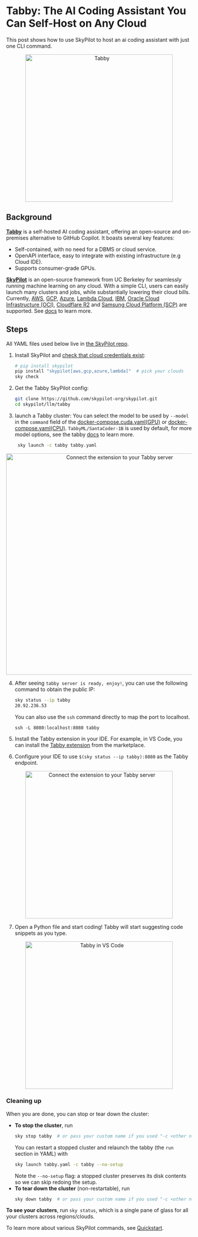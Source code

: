 <!-- $REMOVE -->
# Tabby: The AI Coding Assistant You Can Self-Host on Any Cloud
<!-- $END_REMOVE -->
<!-- $UNCOMMENT# Tabby: Self-hosted AI Coding Assistant -->

This post shows how to use SkyPilot to host an ai coding assistant with just one CLI command.

<p align="center">
    <img src="https://tabby.tabbyml.com/assets/images/staring-tabby-on-llama-cpp-8a6c61f772489b004d32b630d02ce77a.png" alt="Tabby" width="400"/>
</p>

## Background

[**Tabby**](https://github.com/TabbyML/tabby) is a self-hosted AI coding assistant, offering an open-source and on-premises alternative to GitHub Copilot. It boasts several key features:

- Self-contained, with no need for a DBMS or cloud service.
- OpenAPI interface, easy to integrate with existing infrastructure (e.g Cloud IDE).
- Supports consumer-grade GPUs.

[**SkyPilot**](https://github.com/skypilot-org/skypilot) is an open-source framework from UC Berkeley for seamlessly running machine learning on any cloud. With a simple CLI, users can easily launch many clusters and jobs, while substantially lowering their cloud bills. Currently, [AWS](https://skypilot.readthedocs.io/en/latest/getting-started/installation.html#aws), [GCP](https://skypilot.readthedocs.io/en/latest/getting-started/installation.html#gcp), [Azure](https://skypilot.readthedocs.io/en/latest/getting-started/installation.html#azure), [Lambda Cloud](https://skypilot.readthedocs.io/en/latest/getting-started/installation.html#lambda-cloud), [IBM](https://skypilot.readthedocs.io/en/latest/getting-started/installation.html#ibm), [Oracle Cloud Infrastructure (OCI)](https://skypilot.readthedocs.io/en/latest/getting-started/installation.html#oracle-cloud-infrastructure-oci), [Cloudflare R2](https://skypilot.readthedocs.io/en/latest/getting-started/installation.html#cloudflare-r2) and [Samsung Cloud Platform (SCP)](https://skypilot.readthedocs.io/en/latest/getting-started/installation.html#samsung-cloud-platform-scp) are supported. See [docs](https://skypilot.readthedocs.io/en/latest/) to learn more.

## Steps

All YAML files used below live in [the SkyPilot repo](https://github.com/skypilot-org/skypilot/tree/master/llm/tabby).

1. Install SkyPilot and [check that cloud credentials exist](https://skypilot.readthedocs.io/en/latest/getting-started/installation.html#cloud-account-setup):

    ```bash
    # pip install skypilot
    pip install "skypilot[aws,gcp,azure,lambda]"  # pick your clouds
    sky check
    ```

2. Get the Tabby SkyPilot config:

    ```bash
    git clone https://github.com/skypilot-org/skypilot.git
    cd skypilot/llm/tabby
    ```

3. launch a Tabby cluster:
    You can select the model to be used by `--model` in the `command` field of the [docker-compose.cuda.yaml(GPU)](https://github.com/skypilot-org/skypilot/tree/master/llm/tabby/docker-compose.cuda.yaml) or [docker-compose.yaml(CPU)](https://github.com/skypilot-org/skypilot/tree/master/llm/tabby/docker-compose.yaml). `TabbyML/SantaCoder-1B` is used by default, for more model options, see the tabby [docs](https://tabby.tabbyml.com/docs/models/) to learn more.

    ```bash
     sky launch -c tabby tabby.yaml
    ```

<p align="center">
    <img src="https://i.imgur.com/llV1e59.png" alt="Connect the extension to your Tabby server" width="600"/>
</p>

4. After seeing `tabby server is ready, enjoy!`, you can use the following command to obtain the public IP:

    ```bash
    sky status --ip tabby
    20.92.236.53
    ```
   
    You can also use the `ssh` command directly to map the port to localhost.
    ```
    ssh -L 8080:localhost:8080 tabby
    ```

5. Install the Tabby extension in your IDE. For example, in VS Code, you can install the [Tabby extension](https://marketplace.visualstudio.com/items?itemName=TabbyML.vscode-tabby) from the marketplace.

6. Configure your IDE to use `$(sky status --ip tabby):8080` as the Tabby endpoint.

<p align="center">
    <img src="https://i.imgur.com/PTS5LNd.png" alt="Connect the extension to your Tabby server" width="400"/>
</p>

7. Open a Python file and start coding! Tabby will start suggesting code snippets as you type.

<p align="center">
    <img src="https://tabby.tabbyml.com/img/demo.gif" alt="Tabby in VS Code" width="400"/>
</p>

### Cleaning up

When you are done, you can stop or tear down the cluster:

- **To stop the cluster**, run
    ```bash
    sky stop tabby  # or pass your custom name if you used "-c <other name>"
    ```
    You can restart a stopped cluster and relaunch the tabby (the `run` section in YAML) with
    ```bash
    sky launch tabby.yaml -c tabby --no-setup
    ```
    Note the `--no-setup` flag: a stopped cluster preserves its disk contents so we can skip redoing the setup.
- **To tear down the cluster** (non-restartable), run
    ```bash
    sky down tabby  # or pass your custom name if you used "-c <other name>"
    ```
**To see your clusters**, run `sky status`, which is a single pane of glass for all your clusters across regions/clouds.

To learn more about various SkyPilot commands, see [Quickstart](https://skypilot.readthedocs.io/en/latest/getting-started/quickstart.html).
